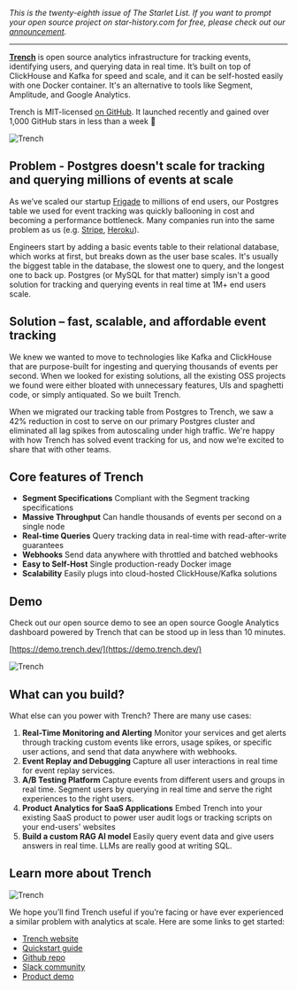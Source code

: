 *This is the twenty-eighth issue of The Starlet List. If you want to prompt your open source project on star-history.com for free, please check out our [announcement](/blog/list-your-open-source-project).*

---

[**Trench**](https://trench.dev/) is open source analytics infrastructure for tracking events, identifying users, and querying data in real time. It’s built on top of ClickHouse and Kafka for speed and scale, and it can be self-hosted easily with one Docker container. It's an alternative to tools like Segment, Amplitude, and Google Analytics.

Trench is MIT-licensed [on GitHub](https://github.com/frigadehq/trench). It launched recently and gained over 1,000 GitHub stars in less than a week 🚀

![Trench](/assets/blog/trench/trench1.webp)

## Problem - **Postgres doesn't scale for tracking and querying millions of events at scale**

As we’ve scaled our startup [Frigade](https://frigade.com/) to millions of end users, our Postgres table we used for event tracking was quickly ballooning in cost and becoming a performance bottleneck. Many companies run into the same problem as us (e.g. [Stripe](https://brandur.org/fragments/events), [Heroku](https://brandur.org/fragments/events)).

Engineers start by adding a basic events table to their relational database, which works at first, but breaks down as the user base scales. It's usually the biggest table in the database, the slowest one to query, and the longest one to back up. Postgres (or MySQL for that matter) simply isn't a good solution for tracking and querying events in real time at 1M+ end users scale.

## **Solution – fast, scalable, and affordable event tracking**

We knew we wanted to move to technologies like Kafka and ClickHouse that are purpose-built for ingesting and querying thousands of events per second. When we looked for existing solutions, all the existing OSS projects we found were either bloated with unnecessary features, UIs and spaghetti code, or simply antiquated. So we built Trench.

When we migrated our tracking table from Postgres to Trench, we saw a 42% reduction in cost to serve on our primary Postgres cluster and eliminated all lag spikes from autoscaling under high traffic. We're happy with how Trench has solved event tracking for us, and now we’re excited to share that with other teams.

## **Core features of Trench**

- **Segment Specifications**
  Compliant with the Segment tracking specifications
- **Massive Throughput**
  Can handle thousands of events per second on a single node
- **Real-time Queries**
  Query tracking data in real-time with read-after-write guarantees
- **Webhooks**
  Send data anywhere with throttled and batched webhooks
- **Easy to Self-Host**
  Single production-ready Docker image
- **Scalability**
  Easily plugs into cloud-hosted ClickHouse/Kafka solutions

## **Demo**

Check out our open source demo to see an open source Google Analytics dashboard powered by Trench that can be stood up in less than 10 minutes.

[https://demo.trench.dev/](https://demo.trench.dev/)

![Trench](/assets/blog/trench/trench2.webp)

## **What can you build?**

What else can you power with Trench? There are many use cases:
1. **Real-Time Monitoring and Alerting**
   Monitor your services and get alerts through tracking custom events like errors, usage spikes, or specific user actions, and send that data anywhere with webhooks.
2. **Event Replay and Debugging**
   Capture all user interactions in real time for event replay services.
3. **A/B Testing Platform**
   Capture events from different users and groups in real time. Segment users by querying in real time and serve the right experiences to the right users.
4. **Product Analytics for SaaS Applications**
   Embed Trench into your existing SaaS product to power user audit logs or tracking scripts on your end-users' websites
5. **Build a custom RAG AI model**
   Easily query event data and give users answers in real time. LLMs are really good at writing SQL.

## **Learn more about Trench**

![Trench](/assets/blog/trench/trench3.webp)

We hope you’ll find Trench useful if you’re facing or have ever experienced a similar problem with analytics at scale. Here are some links to get started:
- [Trench website](https://trench.dev)
- [Quickstart guide](https://docs.trench.dev/quickstart)
- [Github repo](https://github.com/FrigadeHQ/trench)
- [Slack community](https://join.slack.com/t/trench-community/shared_invite/zt-2sjet5kh2-v31As3yC_zRIadk_AGn~3A)
- [Product demo](https://demo.trench.dev)